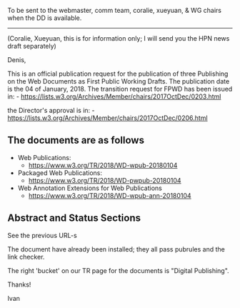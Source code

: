 To be sent to the webmaster, comm team, coralie, xueyuan, & WG chairs when the DD is available.

----


(Coralie, Xueyuan, this is for information only; I will send you the HPN news draft separately)

Denis,

This is an official publication request for the publication of three Publishing on the Web Documents as First Public Working Drafts. The publication date is the 04 of January, 2018. The transition request for FPWD has been issued in:
	- https://lists.w3.org/Archives/Member/chairs/2017OctDec/0203.html

the Director's approval is in:
	- https://lists.w3.org/Archives/Member/chairs/2017OctDec/0206.html


The documents are as follows
----------------------------

- Web Publications:
    - https://www.w3.org/TR/2018/WD-wpub-20180104
- Packaged Web Publications:
    - https://www.w3.org/TR/2018/WD-pwpub-20180104
- Web Annotation Extensions for Web Publications
    - https://www.w3.org/TR/2018/WD-wpub-ann-20180104


Abstract and Status Sections
----------------------------

See the previous URL-s

The document have already been installed; they all pass pubrules and the link checker.

The right 'bucket' on our TR page for the documents is "Digital Publishing". 

Thanks!

Ivan
